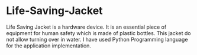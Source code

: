 # Life-Saving-Jacket
Life Saving Jacket is a hardware device. It is an essential piece of equipment for human safety which is made of plastic bottles. This jacket do not allow turning over in water.
I have used Python Programming language for the application implementation.
